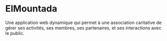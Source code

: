 # ElMountada
Une application web dynamique qui permet à une association caritative de gérer ses activités, ses membres, ses partenaires, et ses interactions avec le public.
